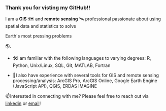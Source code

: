 ### Thank you for visting my GitHub!!
I am a <b>GIS</b> 🗺️ and <b>remote sensing</b> 🛰️ professional passionate about using spatial data and statistics to solve <p>Earth's most pressing problems</p> 🌎.

- 🛠️I am familiar with the following languages to varying degrees: R, Python, Unix/Linux, SQL, Git, MATLAB, Fortran 

- 🧭I also have experience with several tools for GIS and remote sensing processing/analysis: ArcGIS Pro, ArcGIS Online, Google Earth Engine (JavaScript API), QGIS, ERDAS IMAGINE

📫Interested in connecting with me? Please feel free to reach out via [linkedin](https://www.linkedin.com/in/marisa-smedsrud-b1722815b/) or [email](mailto:msmeds97@gmail.com)!
